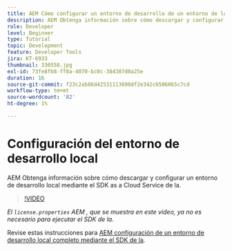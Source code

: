 ```yaml
---
title: AEM Cómo configurar un entorno de desarrollo de un entorno de local
description: AEM Obtenga información sobre cómo descargar y configurar un entorno de desarrollo local mediante el SDK as a Cloud Service de la.
role: Developer
level: Beginner
type: Tutorial
topic: Development
feature: Developer Tools
jira: KT-6933
thumbnail: 330558.jpg
exl-id: 73fe8fb8-ff8a-4070-bc0c-384387d0a25e
duration: 16
source-git-commit: f23c2ab86d42531113690df2e342c65060b5c7cd
workflow-type: tm+mt
source-wordcount: '82'
ht-degree: 1%

---
```


# Configuración del entorno de desarrollo local

AEM Obtenga información sobre cómo descargar y configurar un entorno de desarrollo local mediante el SDK as a Cloud Service de la.

>[!VIDEO](https://video.tv.adobe.com/v/330558?quality=12&learn=on)

_El `license.properties` AEM , que se muestra en este vídeo, ya no es necesario para ejecutar el SDK de la._

Revise estas instrucciones para [AEM configuración de un entorno de desarrollo local completo mediante el SDK de la](https://experienceleague.adobe.com/docs/experience-manager-learn/cloud-service/local-development-environment-set-up/overview.html?lang=es).
